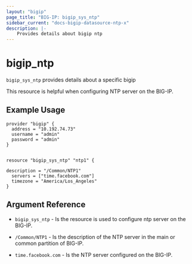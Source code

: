 ```yaml
---
layout: "bigip"
page_title: "BIG-IP: bigip_sys_ntp"
sidebar_current: "docs-bigip-datasource-ntp-x"
description: |-
    Provides details about bigip ntp
---
```


# bigip\_ntp

`bigip_sys_ntp` provides details about a specific bigip

This resource is helpful when configuring NTP server on the BIG-IP. 
## Example Usage


```hcl
provider "bigip" {
  address = "10.192.74.73"
  username = "admin"
  password = "admin"
}


resource "bigip_sys_ntp" "ntp1" {

description = "/Common/NTP1"
  servers = ["time.facebook.com"]
  timezone = "America/Los_Angeles"
}

```      

## Argument Reference

* `bigip_sys_ntp` - Is the resource is used to configure ntp server on the BIG-IP.

* `/Common/NTP1` - Is the description of the NTP server in the main or common partition of BIG-IP.

* `time.facebook.com` - Is the  NTP server configured on the BIG-IP.




